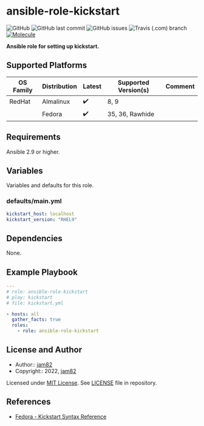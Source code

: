 # ansible-role-kickstart

![GitHub](https://img.shields.io/github/license/jam82/ansible-role-kickstart) ![GitHub last commit](https://img.shields.io/github/last-commit/jam82/ansible-role-kickstart) ![GitHub issues](https://img.shields.io/github/issues-raw/jam82/ansible-role-kickstart) ![Travis (.com) branch](https://img.shields.io/travis/com/jam82/ansible-role-kickstart/main?label=travis) [![Molecule](https://github.com/jam82/ansible-role-kickstart/actions/workflows/molecule.yml/badge.svg)](https://github.com/jam82/ansible-role-kickstart/actions/workflows/molecule.yml)

**Ansible role for setting up kickstart.**

## Supported Platforms

| OS Family | Distribution  | Latest | Supported Version(s) | Comment |
|-----------|---------------|--------|----------------------|---------|
| RedHat    | Almalinux     | :heavy_check_mark: | 8, 9 | |
|           | Fedora        | :heavy_check_mark: | 35, 36, Rawhide | |

## Requirements

Ansible 2.9 or higher.

## Variables

Variables and defaults for this role.

### defaults/main.yml

```yaml
kickstart_host: localhost
kickstart_version: "RHEL9"
```

## Dependencies

None.

## Example Playbook

```yaml
---
# role: ansible-role-kickstart
# play: kickstart
# file: kickstart.yml

- hosts: all
  gather_facts: true
  roles:
    - role: ansible-role-kickstart
```

## License and Author

- Author:: [jam82](https://github.com/jam82/)
- Copyright:: 2022, [jam82](https://github.com/jam82/)

Licensed under [MIT License](https://opensource.org/licenses/MIT).
See [LICENSE](https://github.com/jam82/ansible-role-kickstart/blob/master/LICENSE) file in repository.

## References

- [Fedora - Kickstart Syntax Reference](https://docs.fedoraproject.org/en-US/fedora/latest/install-guide/appendixes/Kickstart_Syntax_Reference/)

